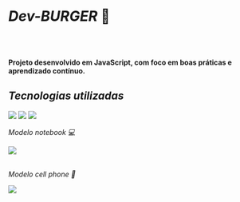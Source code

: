 <h1><b><i>Dev-BURGER</i> &#x1F354;</b></h1>
<br>
<br>
<p><b> Projeto desenvolvido em JavaScript, com foco em boas práticas e aprendizado contínuo.</b></p>
<h2><i>Tecnologias utilizadas</i></h2>
<img src="https://img.shields.io/badge/HTML5-E34F26?style=for-the-badge&logo=html5&logoColor=white")>
<img src="https://img.shields.io/badge/CSS3-1572B6?style=for-the-badge&logo=css3&logoColor=white")>
<img src="https://img.shields.io/badge/JavaScript-F7DF1E?style=for-the-badge&logo=javascript&logoColor=black")>
<br>
<p><i>Modelo notebook &#x1F4BB;</i></p>
<img src="https://github.com/Jackson014/PROJECT-BURGER/blob/main/assets/Captura%20de%20tela%202025-04-04%20114549.png?raw=true">
<br>
<br>
<p><i>Modelo cell phone &#x1F4F1;</i></p>
<img src="https://github.com/Jackson014/PROJECT-BURGER/blob/main/assets/Captura%20de%20tela%202025-04-04%20114634.png?raw=true">

